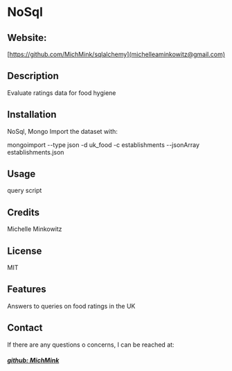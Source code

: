 # NoSql

## Website: 
[https://github.com/MichMink/sqlalchemy](michelleaminkowitz@gmail.com)

## Description
Evaluate ratings data for food hygiene

## Installation
NoSql, Mongo
Import the dataset with:

mongoimport --type json -d uk_food -c establishments --jsonArray establishments.json

## Usage
query script

## Credits
Michelle Minkowitz

## License
MIT

## Features
Answers to queries on food ratings in the UK



## Contact
If there are any questions o concerns, I can be reached at:
##### [github: MichMink](https://github.com/MichMink)